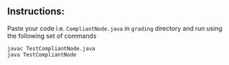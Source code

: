## Instructions:

Paste your code i.e. `CompliantNode.java` in `grading` directory and run using the following set of commands

```
javac TestCompliantNode.java
java TestCompliantNode
```

